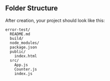 ## Folder Structure

After creation, your project should look like this:

```
error-test/
  README.md
  build/
  node_modules/
  package.json
  public/
    index.html
  src/
    App.js
    Counter.js
    index.js
```